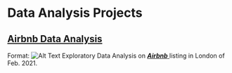 # Data Analysis Projects 

## [Airbnb Data Analysis]('https://github.com/ukokobili/data-analysis-projects/blob/main/Airbnb%20Data%20Analysis.ipynb')
Format: ![Alt Text]('https://www.google.com/url?sa=i&url=https%3A%2F%2Fwww.hotelnewsnow.com%2Farticles%2F28362%2FAirbnb-and-Londons-competitive-landscape&psig=AOvVaw02HH0HUX-lDqaIb5zSLSPo&ust=1618261666652000&source=images&cd=vfe&ved=0CAIQjRxqFwoTCLCCudiM9-8CFQAAAAAdAAAAABAD')
Exploratory Data Analysis on [**_Airbnb_** ]('') listing in London of Feb. 2021.


